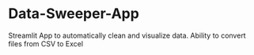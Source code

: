 # Data-Sweeper-App
Streamlit App to automatically clean and visualize data. Ability to convert files from CSV to Excel

